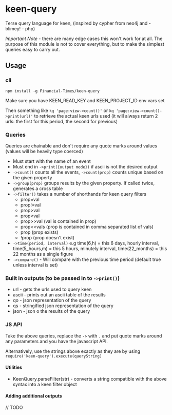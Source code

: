 # keen-query

Terse query language for keen, (inspired by cypher from neo4j and - blimey! - php)

*Important Note* - there are many edge cases this won't work for at all. The purpose of this module is not to cover everything, but to make the simplest queries easy to carry out.

## Usage

### cli

`npm install -g Financial-Times/keen-query`

Make sure you have KEEN_READ_KEY and KEEN_PROJECT_ID env vars set

Then something like `kq 'page:view->count()'` or `kq 'page:view->count()->print(url)'` to retrieve the actual keen urls used (it will always return 2 urls: the first for this period, the second for previous)

### Queries

Queries are chainable and don't require any quote marks around values (values will be heavily type coerced)
- Must start with the name of an event
- Must end in `->print({output mode})` if ascii is not the desired output
- `->count()` counts all the events, `->count(prop)` counts unique based on the given property
- `->group(prop)` groups results by the given property. If called twice, generates a cross table
- `->filter()` takes a number of shorthands for keen query filters
	- prop=val
	- prop!=val
	- prop>val
	- prop<val
	- prop>>val (val is contained in prop)
	- prop<<vals (prop is contained in comma separated list of vals)
	- prop (prop exists)
	- !prop (prop doesn't exist)
- `->time(period, interval)` e.g time(6,h) = this 6 days, hourly interval, time(5_hours,m) = this 5 hours, minutely interval, time(22_months) = this 22 months as a single figure
- `->compare()` - Will compare with the previous time period (default true unless interval is set)

### Built in outputs (to be passed in to `->print()`)
- url - gets the urls used to query keen
- ascii - prints out an ascii table of the results
- qo - json representation of the query
- qs - stringified json representation of the query
- json - json o the results of the query


### JS API
Take the above queries, replace the `->` with `.` and put quote marks around any parameters and you have the javascript API.

Alternatively, use the strings above exactly as they are by using `require('keen-query').execute(queryString)`

#### Utilities

- KeenQuery.parseFilter(str) - converts a string compatible with the above syntax into a keen filter object

#### Adding additional outputs
// TODO

